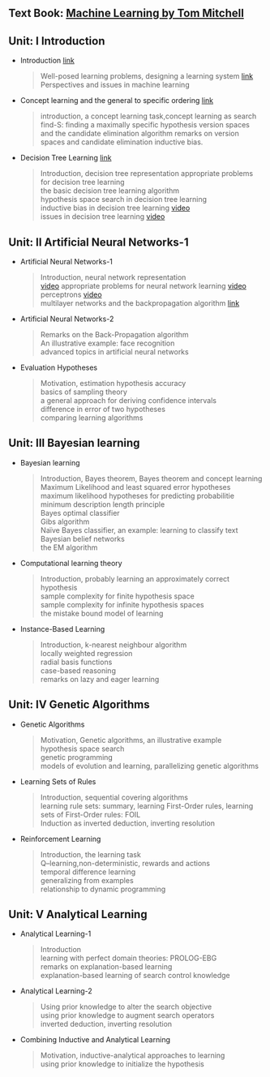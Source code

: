 ## Text Book: [Machine Learning by Tom Mitchell](https://www.cin.ufpe.br/~cavmj/Machine%20-%20Learning%20-%20Tom%20Mitchell.pdf)

## Unit: I Introduction 
 - Introduction [link](https://medium.com/analytics-vidhya/an-introduction-to-machine-learning-574bafa6fc66)  
   > Well-posed learning problems, designing a learning system [link](https://medium.datadriveninvestor.com/3-steps-introduction-to-machine-learning-and-design-of-a-learning-system-bd12b65aa50c) </br>
   > Perspectives and issues in machine learning
 - Concept learning and the general to specific ordering [link](https://medium.com/@pralhad2481/chapter-2-concept-learning-part-2-d8aa0761143e)
   > introduction, a concept learning task,concept learning as search
   > find-S: finding a maximally specific hypothesis
   > version spaces and the candidate elimination algorithm
   > remarks on version spaces and candidate elimination
   > inductive bias.
 - Decision Tree Learning [link](https://medium.com/@MrBam44/decision-trees-91f61a42c724)
   > Introduction, decision tree representation
   > appropriate problems for decision tree learning <br>
   > the basic decision tree learning algorithm <br>
   > hypothesis space search in decision tree learning <br>
   > inductive bias in decision tree learning [video](https://www.youtube.com/watch?v=SVwFJZeWdtg) <br>
   > issues in decision tree learning [video](https://www.youtube.com/watch?v=3ZAyNV-LfuY)
   
## Unit: II Artificial Neural Networks-1 
 - Artificial Neural Networks-1
   > Introduction, neural network representation<br> [video](https://www.youtube.com/watch?v=aircAruvnKk)
   > appropriate problems for neural network learning [video](https://www.youtube.com/watch?v=i8rGS6nZTEk)<br>
   > perceptrons [video](https://www.youtube.com/watch?v=ktGm0WCoQOg)<br>
   > multilayer networks and the backpropagation algorithm [link](https://medium.com/edureka/backpropagation-bd2cf8fdde81)<br>
 - Artificial Neural Networks-2
   > Remarks on the Back-Propagation algorithm<br>
   > An illustrative example: face recognition<br>
   > advanced topics in artificial neural networks<br>
 - Evaluation Hypotheses
   > Motivation, estimation hypothesis accuracy<br>
   > basics of sampling theory<br>
   > a general approach for deriving confidence intervals<br>
   > difference in error of two hypotheses<br>
   > comparing learning algorithms<br>
## Unit: III Bayesian learning
- Bayesian learning<br>
  > Introduction, Bayes theorem, Bayes theorem and concept learning<br>
  > Maximum Likelihood and least squared error hypotheses<br>
  > maximum likelihood hypotheses for predicting probabilitie<br>
  > minimum description length principle<br>
  > Bayes optimal classifier<br>
  > Gibs algorithm<br>
  > Naïve Bayes classifier, an example: learning to classify text<br>
  > Bayesian belief networks<br>
  > the EM algorithm<br>
- Computational learning theory<br>
  > Introduction, probably learning an approximately correct hypothesis<br>
  > sample complexity for finite hypothesis space<br>
  > sample complexity for infinite hypothesis spaces<br>
  > the mistake bound model of learning<br>
- Instance-Based Learning<br>
  > Introduction, k-nearest neighbour algorithm<br>
  > locally weighted regression<br>
  > radial basis functions<br>
  > case-based reasoning<br>
  > remarks on lazy and eager learning<br>
 ## Unit: IV Genetic Algorithms
- Genetic Algorithms<br>
   > Motivation, Genetic algorithms, an illustrative example<br>
   > hypothesis space search<br>
   > genetic programming<br>
   > models of evolution and learning, parallelizing genetic algorithms<br>
- Learning Sets of Rules<br>
  > Introduction, sequential covering algorithms<br>
  > learning rule sets: summary, learning First-Order rules, learning sets of First-Order rules: FOIL<br>
  >  Induction as inverted deduction, inverting resolution<br>
- Reinforcement Learning<br>
  > Introduction, the learning task<br>
  > Q–learning,non-deterministic, rewards and actions<br>
  > temporal difference learning<br>
  > generalizing from examples<br>
  > relationship to dynamic programming<br>
## Unit: V Analytical Learning<br>
- Analytical Learning-1<br>
  > Introduction<br>
  > learning with perfect domain theories: PROLOG-EBG<br>
  > remarks on explanation-based learning<br>
  > explanation-based learning of search control knowledge<br>
- Analytical Learning-2<br>
  > Using prior knowledge to alter the search objective<br>
  > using prior knowledge to augment search operators<br>
  > inverted deduction, inverting resolution<br>
- Combining Inductive and Analytical Learning<br>
  > Motivation, inductive-analytical approaches to learning<br>
  > using prior knowledge to initialize the hypothesis<br>
